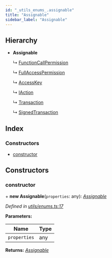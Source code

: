 ```yaml
---
id: "_utils_enums_.assignable"
title: "Assignable"
sidebar_label: "Assignable"
---
```


## Hierarchy

* **Assignable**

  ↳ [FunctionCallPermission](_transaction_.functioncallpermission.md)

  ↳ [FullAccessPermission](_transaction_.fullaccesspermission.md)

  ↳ [AccessKey](_transaction_.accesskey.md)

  ↳ [IAction](_transaction_.iaction.md)

  ↳ [Transaction](_transaction_.transaction.md)

  ↳ [SignedTransaction](_transaction_.signedtransaction.md)

## Index

### Constructors

* [constructor](_utils_enums_.assignable.md#constructor)

## Constructors

###  constructor

\+ **new Assignable**(`properties`: any): *[Assignable](_utils_enums_.assignable.md)*

*Defined in [utils/enums.ts:17](https://github.com/nearprotocol/nearlib/blob/5640fe9/src.ts/utils/enums.ts#L17)*

**Parameters:**

Name | Type |
------ | ------ |
`properties` | any |

**Returns:** *[Assignable](_utils_enums_.assignable.md)*
